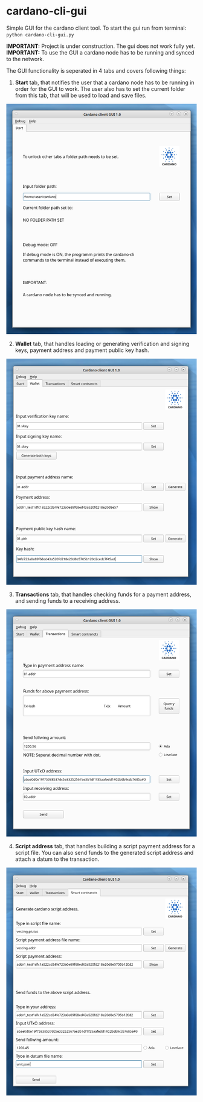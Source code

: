 # cardano-cli-gui
Simple GUI for the cardano client tool. To start the gui run from terminal:<br>
`python cardano-cli-gui.py`

**IMPORTANT:** Project is under construction. The gui does not work fully yet.<br>
**IMPORTANT:** To use the GUI a cardano node has to be running and synced to the network.

The GUI functionality is seperated in 4 tabs and covers following things:

1. **Start** tab, that notifies the user that a cardano node has to be
running in order for the GUI to work. The user also has to set the current 
folder from this tab, that will be used to load and save files. 

![alt text](https://github.com/LukaKurnjek/cardano-cli-gui/blob/main/images/start.png) 

2. **Wallet** tab, that handles loading or generating verification and 
signing keys, payment address and payment public key hash. 

![alt text](https://github.com/LukaKurnjek/cardano-cli-gui/blob/main/images/wallet.png)

3. **Transactions** tab, that handles checking funds for a payment address,
and sending funds to a receiving address.

![alt text](https://github.com/LukaKurnjek/cardano-cli-gui/blob/main/images/transactions.png)

4. **Script address** tab, that handles building a script payment address 
for a script file. You can also send funds to the generated script address 
and attach a datum to the transaction. 

![alt text](https://github.com/LukaKurnjek/cardano-cli-gui/blob/main/images/smart_contract.png)
